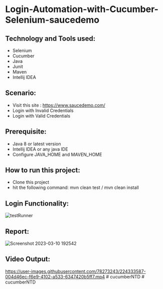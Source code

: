 # Login-Automation-with-Cucumber-Selenium-saucedemo

## Technology and Tools used:
- Selenium
- Cucumber
- Java
- Junit
- Maven
- Intellij IDEA

## Scenario:
- Visit this site : https://www.saucedemo.com/
- Login with Invalid Credentials
- Login with Valid Credentials

## Prerequisite:
- Java 8 or latest version
- Intellij IDEA or any java IDE
- Configure JAVA_HOME and MAVEN_HOME

## How to run this project:
- Clone this project
- hit the following command: mvn clean test / mvn clean install

## Login Functionality:
![testRunner](https://user-images.githubusercontent.com/78273243/224332920-e3ba44e6-ac4d-40c0-97b4-c0c0d8cbeea5.png)

## Report:
![Screenshot 2023-03-10 192542](https://user-images.githubusercontent.com/78273243/224333031-b4071ec1-cd61-4c47-a0df-250d68f3a55b.png)

## Video Output:
https://user-images.githubusercontent.com/78273243/224333587-004d46ec-f6e9-4102-a533-6347420b5ff7.mp4
#   c u c u m b e r N T D  
 #   c u c u m b e r N T D  
 